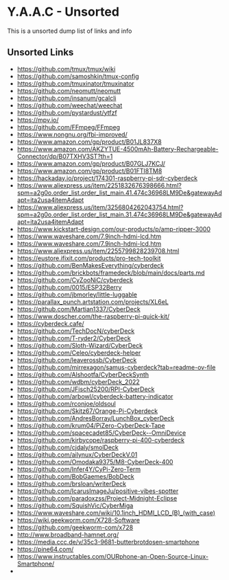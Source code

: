 <!-- ======================================== unsorted.md Start ======================================== -->


<!-- ------------------------------ Intro Start ------------------------------ -->

# Y.A.A.C - Unsorted

This is a unsorted dump list of links and info

<!-- ------------------------------ Intro End ------------------------------ -->


<!-- ------------------------------ Unsorted Links Start ------------------------------ -->

## Unsorted Links

* https://github.com/tmux/tmux/wiki
* https://github.com/samoshkin/tmux-config
* https://github.com/tmuxinator/tmuxinator
* https://github.com/neomutt/neomutt
* https://github.com/insanum/gcalcli
* https://github.com/weechat/weechat
* https://github.com/pystardust/ytfzf
* https://mpv.io/
* https://github.com/FFmpeg/FFmpeg
* https://www.nongnu.org/fbi-improved/
* https://www.amazon.com/gp/product/B01JL837X8
* https://www.amazon.com/AKZYTUE-4500mAh-Battery-Rechargeable-Connector/dp/B07TXHV3ST?th=1
* https://www.amazon.com/gp/product/B07GLJ7KCJ/
* https://www.amazon.com/gp/product/B01FTI8TM8
* https://hackaday.io/project/174301-raspberry-pi-sdr-cyberdeck
* https://www.aliexpress.us/item/2251832676398666.html?spm=a2g0o.order_list.order_list_main.41.474c36968LM9De&gatewayAdapt=ita2usa4itemAdapt
* https://www.aliexpress.us/item/3256804262043754.html?spm=a2g0o.order_list.order_list_main.31.474c36968LM9De&gatewayAdapt=ita2usa4itemAdapt
* https://www.kickstart-design.com/our-products/p/amp-ripper-3000
* https://www.waveshare.com/7.9inch-hdmi-lcd.htm
* https://www.waveshare.com/7.9inch-hdmi-lcd.htm
* https://www.aliexpress.us/item/2255799828239708.html
* https://eustore.ifixit.com/products/pro-tech-toolkit
* https://github.com/BenMakesEverything/cyberdeck
* https://github.com/brickbots/framedeck/blob/main/docs/parts.md
* https://github.com/CyZooNiC/cyberdeck
* https://github.com/0015/ESP32Berry
* https://github.com/jbmorley/little-luggable
* https://parallax_punch.artstation.com/projects/XL6eL
* https://github.com/Martian1337/CyberDeck
* https://www.doscher.com/the-raspberry-pi-quick-kit/
* https://cyberdeck.cafe/
* https://github.com/TechDocN/cyberDeck
* https://github.com/T-ryder2/CyberDeck
* https://github.com/Sloth-Wizard/CyberDeck
* https://github.com/Celeo/cyberdeck-helper
* https://github.com/leaverossb/CyberDeck
* https://github.com/mirrexagon/samus-cyberdeck?tab=readme-ov-file
* https://github.com/Alshootfa/CyberDeckSynth
* https://github.com/wdbm/cyberDeck_2022
* https://github.com/JFisch25200/RPI-CyberDeck
* https://github.com/arbowl/cyberdeck-battery-indicator
* https://github.com/rconjoe/oldsoul
* https://github.com/Skitz67/Orange-Pi-Cyberdeck
* https://github.com/AndresBorray/LunchBox_cyberDeck
* https://github.com/krum04/PiZero-CyberDeck-Tape
* https://github.com/spacecadet85/CyberDeck--OmniDevice
* https://github.com/kirbycope/raspberry-pi-400-cyberdeck
* https://github.com/cjdaly/smolDeck
* https://github.com/ailynux/CyberDeckV.01
* https://github.com/Omodaka9375/M8-CyberDeck-400
* https://github.com/Infer4Y/CyPi-Zero-Term
* https://github.com/BobGaemes/BobDeck
* https://github.com/brsloan/writerDeck
* https://github.com/IcarusImageJu/positive-vibes-spotter
* https://github.com/paradoxzss/Project-Midnight-Eclipse
* https://github.com/SquishVic/CyberMiga
* https://www.waveshare.com/wiki/10.1inch_HDMI_LCD_(B)_(with_case)
* https://wiki.geekworm.com/X728-Software
* https://github.com/geekworm-com/x728
* http://www.broadband-hamnet.org/
* https://media.ccc.de/v/35c3-9681-butterbrotdosen-smartphone
* https://pine64.com/
* https://www.instructables.com/OURphone-an-Open-Source-Linux-Smartphone/
* 

<!-- ------------------------------ Unsorted Links End ------------------------------ -->


<!-- ------------------------------ Outro Start ------------------------------ -->

<!-- ------------------------------ Outro End ------------------------------ -->


<!-- ======================================== unsorted.md end ======================================== -->
